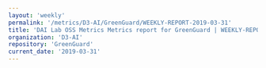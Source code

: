 ```yaml
---
layout: 'weekly'
permalink: '/metrics/D3-AI/GreenGuard/WEEKLY-REPORT-2019-03-31'
title: 'DAI Lab OSS Metrics Metrics report for GreenGuard | WEEKLY-REPORT-2019-03-31'
organization: 'D3-AI'
repository: 'GreenGuard'
current_date: '2019-03-31'
---
```

